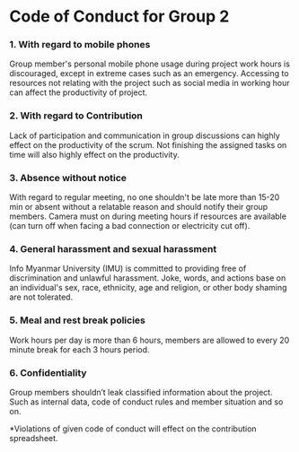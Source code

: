 # Code of Conduct for Group 2
### 1. With regard to mobile phones

   Group member's personal mobile phone usage during project work hours is discouraged, except in extreme cases such as an emergency. Accessing to resources not relating with the project such as social media in working hour can affect the productivity of project.


### 2. With regard to Contribution

   Lack of participation and communication in group discussions can highly effect on the productivity of the scrum. Not finishing the assigned tasks on time will also highly effect on the productivity.


### 3. Absence without notice

   With regard to regular meeting, no one shouldn't be late more than 15-20 min or absent without a relatable reason and should notify their group members. Camera must on during meeting hours if resources are available (can turn off when facing a bad connection or electricity cut off). 


### 4. General harassment and sexual harassment

   Info Myanmar University (IMU) is committed to providing free of discrimination and unlawful harassment. Joke, words, and actions base on an individual's sex, race, ethnicity, age and religion, or other body shaming are not tolerated.


### 5. Meal and rest break policies

   Work hours per day is more than 6 hours, members are allowed to every 20 minute break for each 3 hours period.


### 6. Confidentiality

   Group members shouldn’t leak classified information about the project. Such as internal data, code of conduct rules and member situation and so on.


*Violations of given code of conduct will effect on the contribution spreadsheet.
